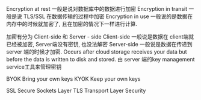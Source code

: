 
Encryption at rest 一般是说对数据库中的数据进行加密
Encryption in transit 一般是说 TLS/SSL 在数据传输的过程中加密
Encryption in use 一般说的是数据在内存中的时候就加密了, 且在加密的情况下一样进行计算. 

加密有分为 Client-side 和 Server - side
Client-side 一般说是数据在 client端就已经被加密, Server端没有密钥, 也没法解密
Server-side 一般说是数据在传递到 server 端的时候才加密. Occurs after cloud storage receives your data but before the data is written to disk and stored. 由 server 端的key management service工具来管理密钥

BYOK Bring your own keys
KYOK Keep your own keys


SSL Secure Sockets Layer 
TLS Transport Layer Security